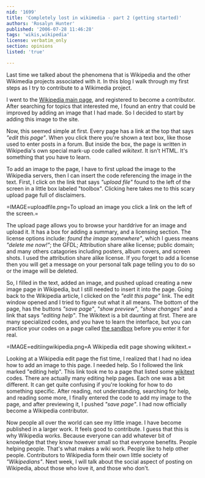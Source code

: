 ```yaml
---
nid: '1699'
title: 'Completely lost in wikimedia - part 2 (getting started)'
authors: 'Rosalyn Hunter'
published: '2006-07-28 11:46:28'
tags: 'wikis,wikipedia'
license: verbatim_only
section: opinions
listed: 'true'

---
```

Last time we talked about the phenomena that is Wikipedia and the other Wikimedia projects associated with it. In this blog I walk through my first steps as I try to contribute to a Wikimedia project.

I went to the [Wikipedia main page](http://en.wikipedia.org/wiki), and registered to become a contributor.  After searching for topics that interested me, I found an entry that could be improved by adding an image that I had made. So I decided to start by adding this image to the site.

Now, this seemed simple at first. Every page has a link at the top that says _"edit this page"_. When you click there you're shown a text box, like those used to enter posts in a forum. But inside the box, the page is written in Wikipedia's own special mark-up code called _wikitext_. It isn't HTML. It's something that you have to learn.

To add an image to the page, I have to first upload the image to the Wikipedia servers, then I can insert the code referencing the image in the text. First, I click on the link that says _"upload file"_ found to the left of the screen in a little box labeled "toolbox". Clicking here takes me to this scary upload page full of disclaimers.


=IMAGE=uploadfile.png=To upload an image you click a link on the left of the screen.=

The upload page allows you to browse your harddrive for an image and upload it. It has a box for adding a summary, and a licensing section. The license options include: _found the image somewhere"_, which I guess means _"delete me now!"_; the GFDL; Attribution share alike license; public domain; and many others catagories including posters, album covers, and screen shots. I used the attribution share alike license. If you forget to add a license then you will get a message on your personal talk page telling you to do so or the image will be deleted.

So, I filled in the text, added an image, and pushed upload creating a new image page in Wikipedia, but I still needed to insert it into the page. Going back to the Wikipedia article, I clicked on the _"edit this page"_ link. The edit window opened and I tried to figure out what it all means. The bottom of the page, has the buttons _"save page"_, _"show preview"_, _"show changes"_ and a link that says _"editing help"_. The Wikitext is a bit daunting at first. There are many specialized codes, and you have to learn the interface, but you can practice your codes on a page called [the sandbox](http://en.wikipedia.org/wiki/Wikipedia:Sandbox) before you enter it for real.


=IMAGE=editiingwikipedia.png=A Wikipedia edit page showing wikitext.=

Looking at a Wikipedia edit page the fist time, I realized that I had no idea how to add an image to this page. I needed help. So I followed the link marked "editing help". This link took me to a page that listed some [wikitext](http://en.wikipedia.org/wiki/Help:Editing) codes. There are actually many editing help pages. Each one was a bit different. It can get quite confusing if you're looking for how to do something specific. After reading, not understanding, searching for help, and reading some more, I finally entered the code to add my image to the page, and after previewing it, I pushed _"save page"_. I had now officially become a Wikipedia contributor.

Now people all over the world can see my little image. I have become published in a larger work. It feels good to contribute. I guess that this is why Wikipedia works. Because everyone can add whatever bit of knowledge that they know however small so that everyone benefits. People helping people. That's what makes a wiki work. People like to help other people. Contributors to Wikipedia form their own little society of _"Wikipedians"_. Next week, I will talk about the social aspect of posting on Wikipedia, about those who love it, and those who don't.

